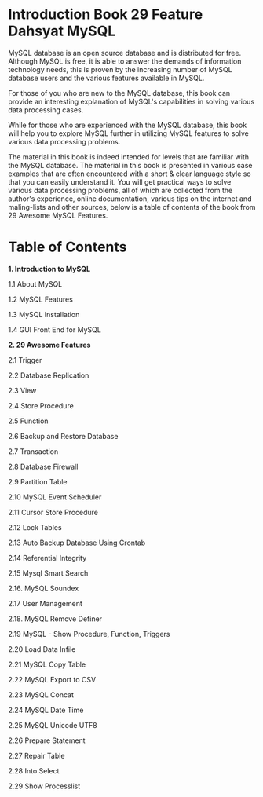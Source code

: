 # Introduction Book 29 Feature Dahsyat MySQL

MySQL database is an open source database and is distributed for free. Although MySQL is free, it is able to answer the demands of information technology needs, 
this is proven by the increasing number of MySQL database users and the various features available in MySQL.

For those of you who are new to the MySQL database, this book can provide an interesting explanation of MySQL's capabilities in solving various data processing cases. 

While for those who are experienced with the MySQL database, this book will help you to explore MySQL further in utilizing MySQL features to solve various data processing problems.

The material in this book is indeed intended for levels that are familiar with the MySQL database. 
The material in this book is presented in various case examples that are often encountered with a short & clear language style so that you can easily understand it. 
You will get practical ways to solve various data processing problems, all of which are collected from the author's experience, online documentation, 
various tips on the internet and maling-lists and other sources, below is a table of contents of the book from 29 Awesome MySQL Features.


# Table of Contents

**1. Introduction to MySQL**

1.1 About MySQL

1.2 MySQL Features

1.3 MySQL Installation

1.4 GUI Front End for MySQL

**2. 29 Awesome Features**
   
2.1 Trigger

2.2 Database Replication

2.3 View

2.4 Store Procedure

2.5 Function

2.6 Backup and Restore Database

2.7 Transaction

2.8 Database Firewall

2.9 Partition Table

2.10 MySQL Event Scheduler

2.11 Cursor Store Procedure

2.12 Lock Tables

2.13 Auto Backup Database Using Crontab

2.14 Referential Integrity

2.15 Mysql Smart Search

2.16. MySQL Soundex

2.17 User Management

2.18. MySQL Remove Definer 

2.19 MySQL - Show Procedure, Function, Triggers 

2.20 Load Data Infile 

2.21 MySQL Copy Table 

2.22 MySQL Export to CSV 

2.23 MySQL Concat 

2.24 MySQL Date Time 

2.25 MySQL Unicode UTF8 

2.26 Prepare Statement 

2.27 Repair Table 

2.28 Into Select 

2.29 Show Processlist

